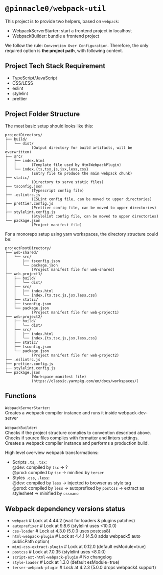 # `@pinnacle0/webpack-util`

This project is to provide two helpers, based on `webpack`:

-   WebpackServerStarter: start a frontend project in localhost
-   WebpackBuilder: bundle a frontend project

We follow the rule: `Convention Over Configuration`.
Therefore, the only required option is **the project path**, with following content.

## Project Tech Stack Requirement

-   TypeScript/JavaScript
-   CSS/LESS
-   eslint
-   stylelint
-   prettier

## Project Folder Structure

The most basic setup should looks like this:

```text
projectDirectory/
├── build/
│   └── dist/
│           (Output directory for build artifacts, will be overwritten)
├── src/
│   ├── index.html
│   │       (Template file used by HtmlWebpackPlugin)
│   └── index.{ts,tsx,js,jsx,less,css}
│           (Entry file to produce the main webpack chunk)
├── static/
│           (Directory to serve static files)
├── tsconfig.json
│           (Typescript config file)
├── .eslintrc.js
│           (ESLint config file, can be moved to upper directories)
├── prettier.config.js
│           (Prettier config file, can be moved to upper directories)
├── stylelint.config.js
│           (Stylelint config file, can be moved to upper directories)
└── package.json
            (Project manifest file)
```

For a monorepo setup using yarn workspaces, the directory structure could be:

```text
projectRootDirectory/
├── web-shared/
│   └── src/
│       ├── tsconfig.json
│       └── package.json
│           (Project manifest file for web-shared)
├── web-project1/
│   ├── build/
│   │   └── dist/
│   ├── src/
│   │   ├── index.html
│   │   └── index.{ts,tsx,js,jsx,less,css}
│   ├── static/
│   ├── tsconfig.json
│   └── package.json
│           (Project manifest file for web-project1)
├── web-project2/
│   ├── build/
│   │   └── dist/
│   ├── src/
│   │   ├── index.html
│   │   └── index.{ts,tsx,js,jsx,less,css}
│   ├── static/
│   ├── tsconfig.json
│   └── package.json
│           (Project manifest file for web-project2)
├── .eslintrc.js
├── prettier.config.js
├── stylelint.config.js
└── package.json
            (Workspace manifest file)
            (https://classic.yarnpkg.com/en/docs/workspaces/)
```

## Functions

`WebpackServerStarter`:  
Creates a webpack compiler instance and runs it inside webpack-dev-server

`WebpackBuilder`:  
Checks if the project structure complies to convention described above.  
Checks if source files complies with formatter and linters settings.  
Creates a webpack compiler instance and performs a production build.

High level overview webpack transformations:

-   Scripts `.ts`, `.tsx`:  
    @dev: compiled by `tsc` -> ?  
    @prod: compiled by `tsc` -> minified by `terser`
-   Styles `.css`, `.less`:  
    @dev: compiled by `less` -> injected to browser as style tag  
    @prod: compiled by `less` -> autoprefixed by `postcss` -> extract as stylesheet -> minified by `cssnano`

## Webpack dependency versions status

-   `webpack` # Lock at 4.44.2 (wait for loaders & plugins patches)
-   `autoprefixer` # Lock at 9.8.6 (stylelint uses <10.0.0)
-   `css-loader` # Lock at 4.3.0 (5.0.0 uses postcss8)
-   `html-webpack-plugin` # Lock at 4.4.1 (4.5.0 adds webpack5 auto publicPath option)
-   `mini-css-extract-plugin` # Lock at 0.12.0 (default esModule=true)
-   `postcss` # Lock at 7.0.35 (stylelint uses <8.0.0)
-   `script-ext-html-webpack-plugin` # No changelog
-   `style-loader` # Lock at 1.3.0 (default esModule=true)
-   `terser-webpack-plugin` # Lock at 4.2.3 (5.0.0 drops webpack4 support)
